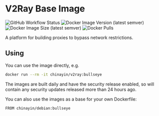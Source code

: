 V2Ray Base Image
=================

![GitHub Workflow Status](https://img.shields.io/github/workflow/status/chinayin-docker/v2ray/Docker%20Image%20CI)
![Docker Image Version (latest semver)](https://img.shields.io/docker/v/chinayin/v2ray?sort=semver)
![Docker Image Size (latest semver)](https://img.shields.io/docker/image-size/chinayin/v2ray?sort=semver)
![Docker Pulls](https://img.shields.io/docker/pulls/chinayin/v2ray)

A platform for building proxies to bypass network restrictions.

Using
------------

You can use the image directly, e.g.

```bash
docker run --rm -it chinayin/v2ray:bullseye
```

The images are built daily and have the security release enabled, so will contain any security updates released more
than 24 hours ago.

You can also use the images as a base for your own Dockerfile:

```bash
FROM chinayin/debian:bullseye
```
